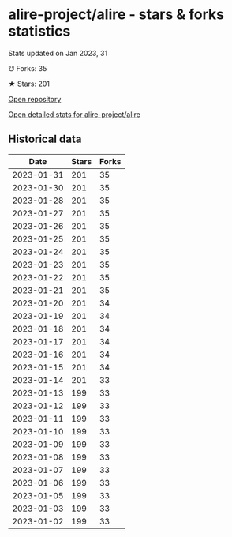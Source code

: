 # alire-project/alire - stars & forks statistics

Stats updated on Jan 2023, 31

☋ Forks: 35

★ Stars: 201

[Open repository](https://github.com/alire-project/alire)

[Open detailed stats for alire-project/alire](https://reviewgithub.com/rep/alire-project/alire)

## Historical data
| Date | Stars | Forks |
|------|-------|-------|
| 2023-01-31 | 201 | 35 | 
| 2023-01-30 | 201 | 35 | 
| 2023-01-28 | 201 | 35 | 
| 2023-01-27 | 201 | 35 | 
| 2023-01-26 | 201 | 35 | 
| 2023-01-25 | 201 | 35 | 
| 2023-01-24 | 201 | 35 | 
| 2023-01-23 | 201 | 35 | 
| 2023-01-22 | 201 | 35 | 
| 2023-01-21 | 201 | 35 | 
| 2023-01-20 | 201 | 34 | 
| 2023-01-19 | 201 | 34 | 
| 2023-01-18 | 201 | 34 | 
| 2023-01-17 | 201 | 34 | 
| 2023-01-16 | 201 | 34 | 
| 2023-01-15 | 201 | 34 | 
| 2023-01-14 | 201 | 33 | 
| 2023-01-13 | 199 | 33 | 
| 2023-01-12 | 199 | 33 | 
| 2023-01-11 | 199 | 33 | 
| 2023-01-10 | 199 | 33 | 
| 2023-01-09 | 199 | 33 | 
| 2023-01-08 | 199 | 33 | 
| 2023-01-07 | 199 | 33 | 
| 2023-01-06 | 199 | 33 | 
| 2023-01-05 | 199 | 33 | 
| 2023-01-03 | 199 | 33 | 
| 2023-01-02 | 199 | 33 | 

